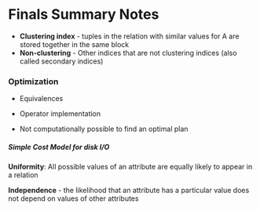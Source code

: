 # Finals Summary Notes

- **Clustering index** - tuples in the relation with similar values for A are stored together in the same block
- **Non-clustering** - Other indices that are not clustering indices (also called secondary indices)

### Optimization

- Equivalences
- Operator implementation

- Not computationally possible to find an optimal plan

##### Simple Cost Model for disk I/O

**Uniformity**: All possible values of an attribute are equally likely to appear in a relation

**Independence** - the likelihood that an attribute has a particular value does not depend on values of other attributes